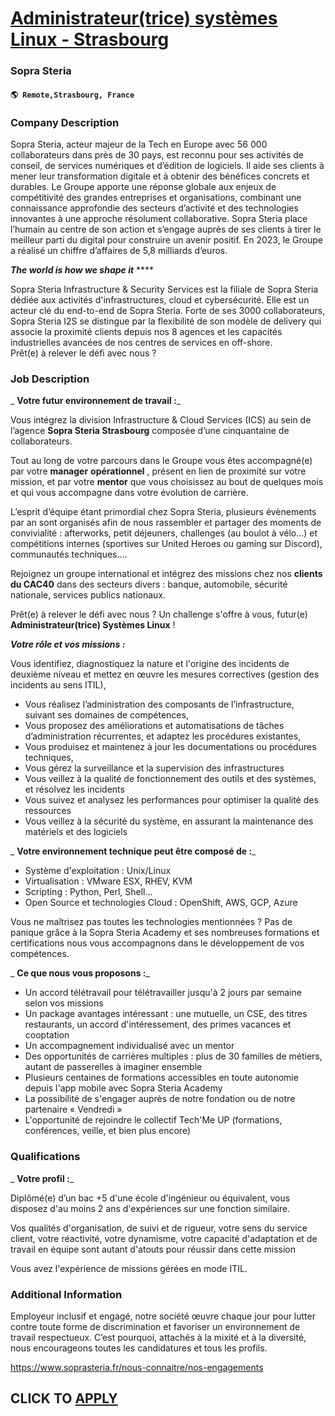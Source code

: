 # [Administrateur(trice) systèmes Linux - Strasbourg](https://www.remotewlb.com/apply/administrateur-trice-systemes-linux-strasbourg)  
### Sopra Steria  
#### `🌎 Remote,Strasbourg, France`  

### **Company Description**

Sopra Steria, acteur majeur de la Tech en Europe avec 56 000 collaborateurs dans près de 30 pays, est reconnu pour ses activités de conseil, de services numériques et d’édition de logiciels. Il aide ses clients à mener leur transformation digitale et à obtenir des bénéfices concrets et durables. Le Groupe apporte une réponse globale aux enjeux de compétitivité des grandes entreprises et organisations, combinant une connaissance approfondie des secteurs d’activité et des technologies innovantes à une approche résolument collaborative. Sopra Steria place l’humain au centre de son action et s’engage auprès de ses clients à tirer le meilleur parti du digital pour construire un avenir positif. En 2023, le Groupe a réalisé un chiffre d’affaires de 5,8 milliards d’euros.

_**The world is how we shape it**_ ****

Sopra Steria Infrastructure & Security Services est la filiale de Sopra Steria dédiée aux activités d'infrastructures, cloud et cybersécurité. Elle est un acteur clé du end-to-end de Sopra Steria. Forte de ses 3000 collaborateurs, Sopra Steria I2S se distingue par la flexibilité de son modèle de delivery qui associe la proximité clients depuis nos 8 agences et les capacités industrielles avancées de nos centres de services en off-shore.  
Prêt(e) à relever le défi avec nous ?

###  **Job Description**

 _ **Votre futur environnement de travail :**_

Vous intégrez la division Infrastructure & Cloud Services (ICS) au sein de l’agence **Sopra Steria Strasbourg** composée d’une cinquantaine de collaborateurs.

Tout au long de votre parcours dans le Groupe vous êtes accompagné(e) par votre **manager** **opérationnel** , présent en lien de proximité sur votre mission, et par votre **mentor** que vous choisissez au bout de quelques mois et qui vous accompagne dans votre évolution de carrière.

L’esprit d’équipe étant primordial chez Sopra Steria, plusieurs évènements par an sont organisés afin de nous rassembler et partager des moments de convivialité : afterworks, petit déjeuners, challenges (au boulot à vélo…) et compétitions internes (sportives sur United Heroes ou gaming sur Discord), communautés techniques….

Rejoignez un groupe international et intégrez des missions chez nos **clients du CAC40** dans des secteurs divers : banque, automobile, sécurité nationale, services publics nationaux.

Prêt(e) à relever le défi avec nous ? Un challenge s'offre à vous, futur(e) **Administrateur(trice) Systèmes Linux** !

  
  
_**Votre rôle et vos missions :**_

Vous identifiez, diagnostiquez la nature et l'origine des incidents de deuxième niveau et mettez en œuvre les mesures correctives (gestion des incidents au sens ITIL),

  * Vous réalisez l’administration des composants de l’infrastructure, suivant ses domaines de compétences,
  * Vous proposez des améliorations et automatisations de tâches d’administration récurrentes, et adaptez les procédures existantes,
  * Vous produisez et maintenez à jour les documentations ou procédures techniques,
  * Vous gérez la surveillance et la supervision des infrastructures
  * Vous veillez à la qualité de fonctionnement des outils et des systèmes, et résolvez les incidents
  * Vous suivez et analysez les performances pour optimiser la qualité des ressources
  * Vous veillez à la sécurité du système, en assurant la maintenance des matériels et des logiciels

 _ **Votre environnement technique peut être composé de :**_

  * Système d'exploitation : Unix/Linux
  * Virtualisation : VMware ESX, RHEV, KVM
  * Scripting : Python, Perl, Shell...
  * Open Source et technologies Cloud : OpenShift, AWS, GCP, Azure

Vous ne maîtrisez pas toutes les technologies mentionnées ? Pas de panique grâce à la Sopra Steria Academy et ses nombreuses formations et certifications nous vous accompagnons dans le développement de vos compétences.

 _ **Ce que nous vous proposons :**_

  * Un accord télétravail pour télétravailler jusqu'à 2 jours par semaine selon vos missions
  * Un package avantages intéressant : une mutuelle, un CSE, des titres restaurants, un accord d'intéressement, des primes vacances et cooptation
  * Un accompagnement individualisé avec un mentor
  * Des opportunités de carrières multiples : plus de 30 familles de métiers, autant de passerelles à imaginer ensemble
  * Plusieurs centaines de formations accessibles en toute autonomie depuis l'app mobile avec Sopra Steria Academy
  * La possibilité de s'engager auprès de notre fondation ou de notre partenaire « Vendredi »
  * L'opportunité de rejoindre le collectif Tech'Me UP (formations, conférences, veille, et bien plus encore)

###  **Qualifications**

 _ **Votre profil :**_

Diplômé(e) d’un bac +5 d'une école d'ingénieur ou équivalent, vous disposez d'au moins 2 ans d'expériences sur une fonction similaire.

Vos qualités d'organisation, de suivi et de rigueur, votre sens du service client, votre réactivité, votre dynamisme, votre capacité d'adaptation et de travail en équipe sont autant d'atouts pour réussir dans cette mission

Vous avez l'expérience de missions gérées en mode ITIL.

###  **Additional Information**

Employeur inclusif et engagé, notre société œuvre chaque jour pour lutter contre toute forme de discrimination et favoriser un environnement de travail respectueux. C’est pourquoi, attachés à la mixité et à la diversité, nous encourageons toutes les candidatures et tous les profils.

https://www.soprasteria.fr/nous-connaitre/nos-engagements

  
## CLICK TO [APPLY](https://www.remotewlb.com/apply/administrateur-trice-systemes-linux-strasbourg)

